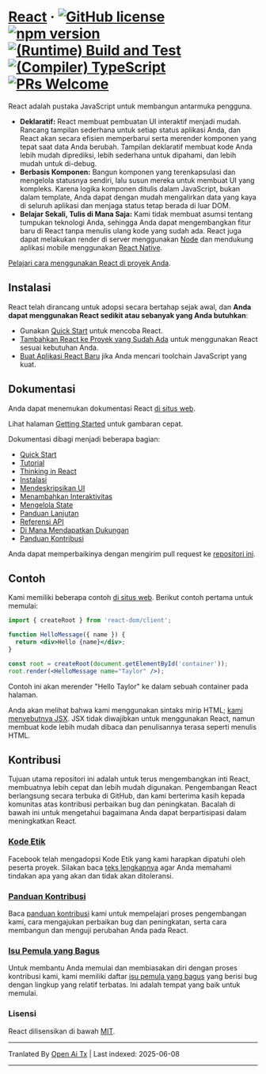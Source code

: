 # [React](https://react.dev/) &middot; [![GitHub license](https://img.shields.io/badge/license-MIT-blue.svg)](https://github.com/facebook/react/blob/main/LICENSE) [![npm version](https://img.shields.io/npm/v/react.svg?style=flat)](https://www.npmjs.com/package/react) [![(Runtime) Build and Test](https://github.com/facebook/react/actions/workflows/runtime_build_and_test.yml/badge.svg)](https://github.com/facebook/react/actions/workflows/runtime_build_and_test.yml) [![(Compiler) TypeScript](https://github.com/facebook/react/actions/workflows/compiler_typescript.yml/badge.svg?branch=main)](https://github.com/facebook/react/actions/workflows/compiler_typescript.yml) [![PRs Welcome](https://img.shields.io/badge/PRs-welcome-brightgreen.svg)](https://legacy.reactjs.org/docs/how-to-contribute.html#your-first-pull-request)

React adalah pustaka JavaScript untuk membangun antarmuka pengguna.

* **Deklaratif:** React membuat pembuatan UI interaktif menjadi mudah. Rancang tampilan sederhana untuk setiap status aplikasi Anda, dan React akan secara efisien memperbarui serta merender komponen yang tepat saat data Anda berubah. Tampilan deklaratif membuat kode Anda lebih mudah diprediksi, lebih sederhana untuk dipahami, dan lebih mudah untuk di-debug.
* **Berbasis Komponen:** Bangun komponen yang terenkapsulasi dan mengelola statusnya sendiri, lalu susun mereka untuk membuat UI yang kompleks. Karena logika komponen ditulis dalam JavaScript, bukan dalam template, Anda dapat dengan mudah mengalirkan data yang kaya di seluruh aplikasi dan menjaga status tetap berada di luar DOM.
* **Belajar Sekali, Tulis di Mana Saja:** Kami tidak membuat asumsi tentang tumpukan teknologi Anda, sehingga Anda dapat mengembangkan fitur baru di React tanpa menulis ulang kode yang sudah ada. React juga dapat melakukan render di server menggunakan [Node](https://nodejs.org/en) dan mendukung aplikasi mobile menggunakan [React Native](https://reactnative.dev/).

[Pelajari cara menggunakan React di proyek Anda](https://react.dev/learn).

## Instalasi

React telah dirancang untuk adopsi secara bertahap sejak awal, dan **Anda dapat menggunakan React sedikit atau sebanyak yang Anda butuhkan**:

* Gunakan [Quick Start](https://react.dev/learn) untuk mencoba React.
* [Tambahkan React ke Proyek yang Sudah Ada](https://react.dev/learn/add-react-to-an-existing-project) untuk menggunakan React sesuai kebutuhan Anda.
* [Buat Aplikasi React Baru](https://react.dev/learn/start-a-new-react-project) jika Anda mencari toolchain JavaScript yang kuat.

## Dokumentasi

Anda dapat menemukan dokumentasi React [di situs web](https://react.dev/).

Lihat halaman [Getting Started](https://react.dev/learn) untuk gambaran cepat.

Dokumentasi dibagi menjadi beberapa bagian:

* [Quick Start](https://react.dev/learn)
* [Tutorial](https://react.dev/learn/tutorial-tic-tac-toe)
* [Thinking in React](https://react.dev/learn/thinking-in-react)
* [Instalasi](https://react.dev/learn/installation)
* [Mendeskripsikan UI](https://react.dev/learn/describing-the-ui)
* [Menambahkan Interaktivitas](https://react.dev/learn/adding-interactivity)
* [Mengelola State](https://react.dev/learn/managing-state)
* [Panduan Lanjutan](https://react.dev/learn/escape-hatches)
* [Referensi API](https://react.dev/reference/react)
* [Di Mana Mendapatkan Dukungan](https://react.dev/community)
* [Panduan Kontribusi](https://legacy.reactjs.org/docs/how-to-contribute.html)

Anda dapat memperbaikinya dengan mengirim pull request ke [repositori ini](https://github.com/reactjs/react.dev).

## Contoh

Kami memiliki beberapa contoh [di situs web](https://react.dev/). Berikut contoh pertama untuk memulai:

```jsx
import { createRoot } from 'react-dom/client';

function HelloMessage({ name }) {
  return <div>Hello {name}</div>;
}

const root = createRoot(document.getElementById('container'));
root.render(<HelloMessage name="Taylor" />);
```

Contoh ini akan merender "Hello Taylor" ke dalam sebuah container pada halaman.

Anda akan melihat bahwa kami menggunakan sintaks mirip HTML; [kami menyebutnya JSX](https://react.dev/learn#writing-markup-with-jsx). JSX tidak diwajibkan untuk menggunakan React, namun membuat kode lebih mudah dibaca dan penulisannya terasa seperti menulis HTML.

## Kontribusi

Tujuan utama repositori ini adalah untuk terus mengembangkan inti React, membuatnya lebih cepat dan lebih mudah digunakan. Pengembangan React berlangsung secara terbuka di GitHub, dan kami berterima kasih kepada komunitas atas kontribusi perbaikan bug dan peningkatan. Bacalah di bawah ini untuk mengetahui bagaimana Anda dapat berpartisipasi dalam meningkatkan React.

### [Kode Etik](https://code.fb.com/codeofconduct)

Facebook telah mengadopsi Kode Etik yang kami harapkan dipatuhi oleh peserta proyek. Silakan baca [teks lengkapnya](https://code.fb.com/codeofconduct) agar Anda memahami tindakan apa yang akan dan tidak akan ditoleransi.

### [Panduan Kontribusi](https://legacy.reactjs.org/docs/how-to-contribute.html)

Baca [panduan kontribusi](https://legacy.reactjs.org/docs/how-to-contribute.html) kami untuk mempelajari proses pengembangan kami, cara mengajukan perbaikan bug dan peningkatan, serta cara membangun dan menguji perubahan Anda pada React.

### [Isu Pemula yang Bagus](https://github.com/facebook/react/labels/good%20first%20issue)

Untuk membantu Anda memulai dan membiasakan diri dengan proses kontribusi kami, kami memiliki daftar [isu pemula yang bagus](https://github.com/facebook/react/labels/good%20first%20issue) yang berisi bug dengan lingkup yang relatif terbatas. Ini adalah tempat yang baik untuk memulai.

### Lisensi

React dilisensikan di bawah [MIT](./LICENSE).

---

Tranlated By [Open Ai Tx](https://github.com/OpenAiTx/OpenAiTx) | Last indexed: 2025-06-08

---